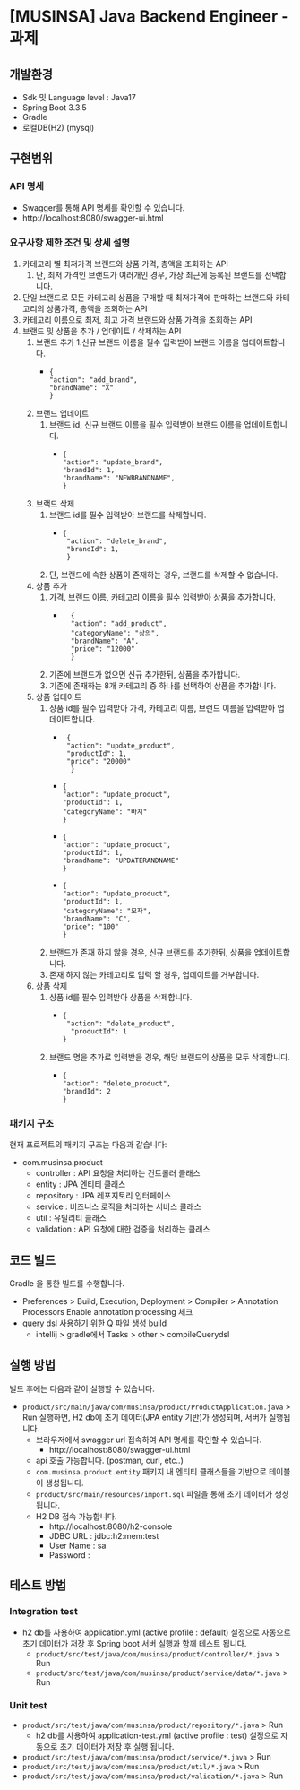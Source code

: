 # [MUSINSA] Java Backend Engineer - 과제

 
## 개발환경
- Sdk 및 Language level : Java17
- Spring Boot 3.3.5
- Gradle
- 로컬DB(H2) (mysql)
  
## 구현범위

### API 명세
- Swagger를 통해 API 명세를 확인할 수 있습니다.
- http://localhost:8080/swagger-ui.html

### 요구사항 제한 조건 및 상세 설명
  1. 카테고리 별 최저가격 브랜드와 상품 가격, 총액을 조회하는 API 
     1. 단, 최저 가격인 브랜드가 여러개인 경우, 가장 최근에 등록된 브랜드를 선택합니다.
  2. 단일 브랜드로 모든 카테고리 상품을 구매할 때 최저가격에 판매하는 브랜드와 카테고리의 상품가격, 총액을 조회하는 API 
  3. 카테고리 이름으로 최저, 최고 가격 브랜드와 상품 가격을 조회하는 API 
  4. 브랜드 및 상품을 추가 / 업데이트 / 삭제하는 API
     1. 브랜드 추가
        1.신규 브랜드 이름을 필수 입력받아 브랜드 이름을 업데이트합니다.
           - ```
             {
             "action": "add_brand",
             "brandName": "X"
             }
             ```
     3. 브랜드 업데이트
        1. 브랜드 id, 신규 브랜드 이름을 필수 입력받아 브랜드 이름을 업데이트합니다.
           - ```
             {
             "action": "update_brand",
             "brandId": 1,
             "brandName": "NEWBRANDNAME",
             }
             ```
     4. 브랙드 삭제
        1. 브랜드 id를 필수 입력받아 브랜드를 삭제합니다.
           -  ```
              {
               "action": "delete_brand",
               "brandId": 1,
               }
              ```
        2. 단, 브랜드에 속한 상품이 존재하는 경우, 브랜드를 삭제할 수 없습니다.
     5. 상품 추가
        1. 가격, 브랜드 이름, 카테고리 이름을 필수 입력받아 상품을 추가합니다.
            - ```
                {
                "action": "add_product",
                "categoryName": "상의",
                "brandName": "A",
                "price": "12000"
                }
              ```
        2. 기존에 브랜드가 없으면 신규 추가한뒤, 상품을 추가합니다.
        3. 기존에 존재하는 8개 카테고리 중 하나를 선택하여 상품을 추가합니다.
     6. 상품 업데이트
        1. 상품 id를 필수 입력받아 가격, 카테고리 이름, 브랜드 이름을 입력받아 업데이트합니다.
           - ```
              {
              "action": "update_product",
              "productId": 1,
              "price": "20000"
               }
             ```
           - ```
             {
             "action": "update_product",
             "productId": 1,
             "categoryName": "바지"
             }
             ```
           - ```
             {
             "action": "update_product",
             "productId": 1,
             "brandName": "UPDATERANDNAME"
             }
             ```
           - ```
             {
             "action": "update_product",
             "productId": 1,
             "categoryName": "모자",
             "brandName": "C",
             "price": "100"
             }
             ```
        2. 브랜드가 존재 하지 않을 경우, 신규 브랜드를 추가한뒤, 상품을 업데이트합니다.
        3. 존재 하지 않는 카테고리로 입력 할 경우, 업데이트를 거부합니다.
     7. 상품 삭제
        1. 상품 id를 필수 입력받아 상품을 삭제합니다.
           - ```
             {
              "action": "delete_product",
               "productId": 1
             }
             ```
        2. 브랜드 명을 추가로 입력받을 경우, 해당 브랜드의 상품을 모두 삭제합니다.
           - ```
             {
             "action": "delete_product",
             "brandId": 2
             }
              ```        
### 패키지 구조
현재 프로젝트의 패키지 구조는 다음과 같습니다:
- com.musinsa.product
  - controller : API 요청을 처리하는 컨트롤러 클래스
  - entity : JPA 엔티티 클래스
  - repository : JPA 레포지토리 인터페이스
  - service : 비즈니스 로직을 처리하는 서비스 클래스
  - util : 유틸리티 클래스
  - validation : API 요청에 대한 검증을 처리하는 클래스 

## 코드 빌드
Gradle 을 통한 빌드를 수행합니다.
- Preferences > Build, Execution, Deployment > Compiler > Annotation Processors Enable annotation processing 체크
- query dsl 사용하기 위한 Q 파일 생성 build
  - intellij > gradle에서 Tasks > other > compileQuerydsl

## 실행 방법
빌드 후에는 다음과 같이 실행할 수 있습니다.
- `product/src/main/java/com/musinsa/product/ProductApplication.java` > Run 실행하면, H2 db에 초기 데이터(JPA entity 기반)가 생성되며, 서버가 실행됩니다.
  - 브라우저에서 swagger url 접속하여 API 명세를 확인할 수 있습니다.
    - http://localhost:8080/swagger-ui.html
  - api 호출 가능합니다. (postman, curl, etc..)
  - `com.musinsa.product.entity` 패키지 내 엔티티 클래스들을 기반으로 테이블이 생성됩니다.
  - `product/src/main/resources/import.sql` 파일을 통해 초기 데이터가 생성됩니다.
  - H2 DB 접속 가능합니다.
      - http://localhost:8080/h2-console
      - JDBC URL : jdbc:h2:mem:test
      - User Name : sa
      - Password :

## 테스트 방법
### Integration test 
  - h2 db를 사용하여 application.yml (active profile : default) 설정으로 자동으로 초기 데이터가 저장 후 Spring boot 서버 실행과 함께 테스트 됩니다.
    - `product/src/test/java/com/musinsa/product/controller/*.java` > Run
    - `product/src/test/java/com/musinsa/product/service/data/*.java` > Run

### Unit test
  - `product/src/test/java/com/musinsa/product/repository/*.java` > Run
    - h2 db를 사용하여 application-test.yml (active profile : test) 설정으로 자동으로 초기 데이터가 저장 후 실행 됩니다.
  - `product/src/test/java/com/musinsa/product/service/*.java` > Run
  - `product/src/test/java/com/musinsa/product/util/*.java` > Run
  - `product/src/test/java/com/musinsa/product/validation/*.java` > Run

